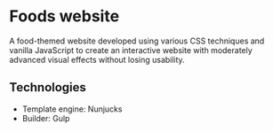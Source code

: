 # Foods website

A food-themed website developed using various CSS techniques and vanilla JavaScript to create an interactive website with moderately advanced visual effects without losing usability.

## Technologies
* Template engine: Nunjucks 
* Builder: Gulp
